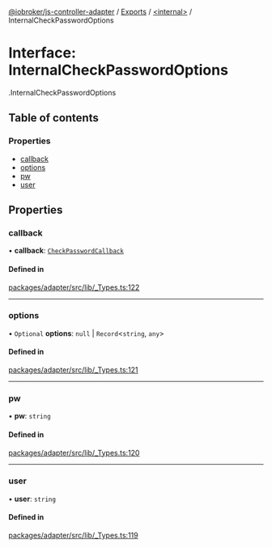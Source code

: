 [@iobroker/js-controller-adapter](../README.md) / [Exports](../modules.md) / [<internal\>](../modules/internal_.md) / InternalCheckPasswordOptions

# Interface: InternalCheckPasswordOptions

[<internal>](../modules/internal_.md).InternalCheckPasswordOptions

## Table of contents

### Properties

- [callback](internal_.InternalCheckPasswordOptions.md#callback)
- [options](internal_.InternalCheckPasswordOptions.md#options)
- [pw](internal_.InternalCheckPasswordOptions.md#pw)
- [user](internal_.InternalCheckPasswordOptions.md#user)

## Properties

### callback

• **callback**: [`CheckPasswordCallback`](../modules/internal_.md#checkpasswordcallback)

#### Defined in

[packages/adapter/src/lib/_Types.ts:122](https://github.com/ioBroker/ioBroker.js-controller/blob/3ce6f5f8/packages/adapter/src/lib/_Types.ts#L122)

___

### options

• `Optional` **options**: ``null`` \| `Record`<`string`, `any`\>

#### Defined in

[packages/adapter/src/lib/_Types.ts:121](https://github.com/ioBroker/ioBroker.js-controller/blob/3ce6f5f8/packages/adapter/src/lib/_Types.ts#L121)

___

### pw

• **pw**: `string`

#### Defined in

[packages/adapter/src/lib/_Types.ts:120](https://github.com/ioBroker/ioBroker.js-controller/blob/3ce6f5f8/packages/adapter/src/lib/_Types.ts#L120)

___

### user

• **user**: `string`

#### Defined in

[packages/adapter/src/lib/_Types.ts:119](https://github.com/ioBroker/ioBroker.js-controller/blob/3ce6f5f8/packages/adapter/src/lib/_Types.ts#L119)
